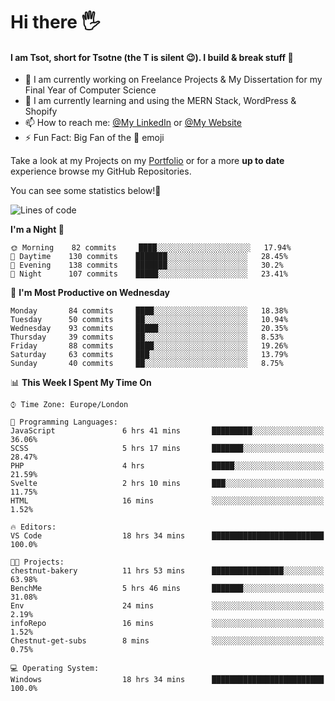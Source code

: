 # Hi there :raised_hand_with_fingers_splayed:
#### I am Tsot, short for Tsotne (the T is silent :wink:). I build & break stuff :space_invader:
- :telescope: I am currently working on Freelance Projects & My Dissertation for my Final Year of Computer Science
- :seedling: I am currently learning and using the MERN Stack, WordPress & Shopify
- :mailbox: How to reach me: [@My LinkedIn](https://www.linkedin.com/in/tsotne-gvadzabia/) or [@My Website](https://tsotnegvadzabia.me/contact)
- :zap: Fun Fact: Big Fan of the :space_invader: emoji

Take a look at my Projects on my [Portfolio](https://tsotnegvadzabia.me/) or for a more **up to date** experience browse my GitHub Repositories.

You can see some statistics below!:space_invader:
<!--START_SECTION:waka-->
![Lines of code](https://img.shields.io/badge/From%20Hello%20World%20I%27ve%20Written-3.5%20million%20lines%20of%20code-blue)

**I'm a Night 🦉** 

```text
🌞 Morning    82 commits     ████░░░░░░░░░░░░░░░░░░░░░   17.94% 
🌆 Daytime    130 commits    ███████░░░░░░░░░░░░░░░░░░   28.45% 
🌃 Evening    138 commits    ███████░░░░░░░░░░░░░░░░░░   30.2% 
🌙 Night      107 commits    █████░░░░░░░░░░░░░░░░░░░░   23.41%

```
📅 **I'm Most Productive on Wednesday** 

```text
Monday       84 commits     ████░░░░░░░░░░░░░░░░░░░░░   18.38% 
Tuesday      50 commits     ██░░░░░░░░░░░░░░░░░░░░░░░   10.94% 
Wednesday    93 commits     █████░░░░░░░░░░░░░░░░░░░░   20.35% 
Thursday     39 commits     ██░░░░░░░░░░░░░░░░░░░░░░░   8.53% 
Friday       88 commits     ████░░░░░░░░░░░░░░░░░░░░░   19.26% 
Saturday     63 commits     ███░░░░░░░░░░░░░░░░░░░░░░   13.79% 
Sunday       40 commits     ██░░░░░░░░░░░░░░░░░░░░░░░   8.75%

```


📊 **This Week I Spent My Time On** 

```text
⌚︎ Time Zone: Europe/London

💬 Programming Languages: 
JavaScript               6 hrs 41 mins       █████████░░░░░░░░░░░░░░░░   36.06% 
SCSS                     5 hrs 17 mins       ███████░░░░░░░░░░░░░░░░░░   28.47% 
PHP                      4 hrs               █████░░░░░░░░░░░░░░░░░░░░   21.59% 
Svelte                   2 hrs 10 mins       ███░░░░░░░░░░░░░░░░░░░░░░   11.75% 
HTML                     16 mins             ░░░░░░░░░░░░░░░░░░░░░░░░░   1.52%

🔥 Editors: 
VS Code                  18 hrs 34 mins      █████████████████████████   100.0%

🐱‍💻 Projects: 
chestnut-bakery          11 hrs 53 mins      ████████████████░░░░░░░░░   63.98% 
BenchMe                  5 hrs 46 mins       ███████░░░░░░░░░░░░░░░░░░   31.08% 
Env                      24 mins             ░░░░░░░░░░░░░░░░░░░░░░░░░   2.19% 
infoRepo                 16 mins             ░░░░░░░░░░░░░░░░░░░░░░░░░   1.52% 
Chestnut-get-subs        8 mins              ░░░░░░░░░░░░░░░░░░░░░░░░░   0.75%

💻 Operating System: 
Windows                  18 hrs 34 mins      █████████████████████████   100.0%

```


<!--END_SECTION:waka-->
